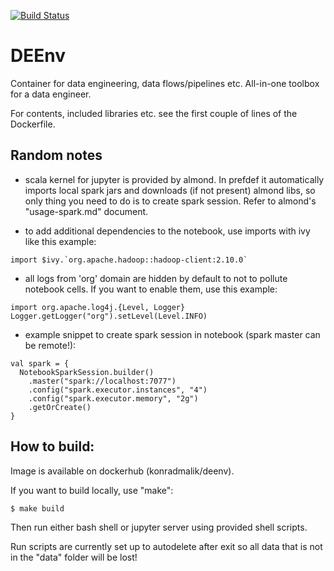 [![Build Status](https://travis-ci.com/konradmalik/deenv.svg?branch=master)](https://travis-ci.com/konradmalik/deenv)
# DEEnv

Container for data engineering, data flows/pipelines etc. All-in-one toolbox for a data engineer.

For contents, included libraries etc. see the first couple of lines of the Dockerfile.

## Random notes

* scala kernel for jupyter is provided by almond. In prefdef it automatically imports local spark jars and downloads (if not present) almond libs, so only thing you need to do is to create spark session. Refer to almond's "usage-spark.md" document.

* to add additional dependencies to the notebook, use imports with ivy like this example: 
```
import $ivy.`org.apache.hadoop::hadoop-client:2.10.0`
```

* all logs from 'org' domain are hidden by default to not to pollute notebook cells. If you want to enable them, use this example:
```
import org.apache.log4j.{Level, Logger}
Logger.getLogger("org").setLevel(Level.INFO)
```

* example snippet to create spark session in notebook (spark master can be remote!):
```
val spark = {
  NotebookSparkSession.builder()
    .master("spark://localhost:7077")
    .config("spark.executor.instances", "4")
    .config("spark.executor.memory", "2g")
    .getOrCreate()
}
```

## How to build:
Image is available on dockerhub (konradmalik/deenv).

If you want to build locally, use "make":

```bash
$ make build
```

Then run either bash shell or jupyter server using provided shell scripts.

Run scripts are currently set up to autodelete after exit so all data that is not in the "data" folder will be lost!
